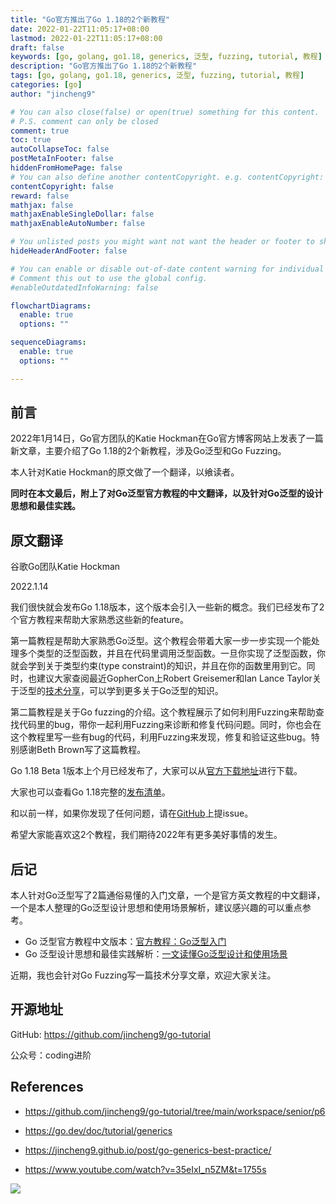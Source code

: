 ```yaml
---
title: "Go官方推出了Go 1.18的2个新教程"
date: 2022-01-22T11:05:17+08:00
lastmod: 2022-01-22T11:05:17+08:00
draft: false
keywords: [go, golang, go1.18, generics, 泛型, fuzzing, tutorial, 教程]
description: "Go官方推出了Go 1.18的2个新教程"
tags: [go, golang, go1.18, generics, 泛型, fuzzing, tutorial, 教程]
categories: [go]
author: "jincheng9"

# You can also close(false) or open(true) something for this content.
# P.S. comment can only be closed
comment: true
toc: true
autoCollapseToc: false
postMetaInFooter: false
hiddenFromHomePage: false
# You can also define another contentCopyright. e.g. contentCopyright: "This is another copyright."
contentCopyright: false
reward: false
mathjax: false
mathjaxEnableSingleDollar: false
mathjaxEnableAutoNumber: false

# You unlisted posts you might want not want the header or footer to show
hideHeaderAndFooter: false

# You can enable or disable out-of-date content warning for individual post.
# Comment this out to use the global config.
#enableOutdatedInfoWarning: false

flowchartDiagrams:
  enable: true
  options: ""

sequenceDiagrams: 
  enable: true
  options: ""

---
```


## 前言

2022年1月14日，Go官方团队的Katie Hockman在Go官方博客网站上发表了一篇新文章，主要介绍了Go 1.18的2个新教程，涉及Go泛型和Go Fuzzing。

本人针对Katie Hockman的原文做了一个翻译，以飨读者。

**同时在本文最后，附上了对Go泛型官方教程的中文翻译，以及针对Go泛型的设计思想和最佳实践。**



## 原文翻译

谷歌Go团队Katie Hockman

2022.1.14

我们很快就会发布Go 1.18版本，这个版本会引入一些新的概念。我们已经发布了2个官方教程来帮助大家熟悉这些新的feature。

第一篇教程是帮助大家熟悉Go泛型。这个教程会带着大家一步一步实现一个能处理多个类型的泛型函数，并且在代码里调用泛型函数。一旦你实现了泛型函数，你就会学到关于类型约束(type constraint)的知识，并且在你的函数里用到它。同时，也建议大家查阅最近GopherCon上Robert Greisemer和Ian Lance Taylor关于泛型的[技术分享](https://www.youtube.com/watch?v=35eIxI_n5ZM&t=1755s)，可以学到更多关于Go泛型的知识。

第二篇教程是关于Go fuzzing的介绍。这个教程展示了如何利用Fuzzing来帮助查找代码里的bug，带你一起利用Fuzzing来诊断和修复代码问题。同时，你也会在这个教程里写一些有bug的代码，利用Fuzzing来发现，修复和验证这些bug。特别感谢Beth Brown写了这篇教程。

Go 1.18 Beta 1版本上个月已经发布了，大家可以从[官方下载地址](https://go.dev/dl/#go1.18beta1)进行下载。

大家也可以查看Go 1.18完整的[发布清单](https://tip.golang.org/doc/go1.18)。

和以前一样，如果你发现了任何问题，请在[GitHub](https://github.com/golang/go/issues/new/choose)上提issue。

希望大家能喜欢这2个教程，我们期待2022年有更多美好事情的发生。



## 后记

本人针对Go泛型写了2篇通俗易懂的入门文章，一个是官方英文教程的中文翻译，一个是本人整理的Go泛型设计思想和使用场景解析，建议感兴趣的可以重点参考。

* Go 泛型官方教程中文版本：[官方教程：Go泛型入门](https://mp.weixin.qq.com/s?__biz=Mzg2MTcwNjc1Mg==&mid=2247483720&idx=1&sn=57ec4877dfd364a59deacf1e74a4fb66&chksm=ce124e27f965c731432dcc89d1e0563cf84baaef482eaa068a91bee61f10cf85b433923b83b4&token=802267677&lang=zh_CN#rd)
* Go 泛型设计思想和最佳实践解析：[一文读懂Go泛型设计和使用场景](https://mp.weixin.qq.com/s?__biz=Mzg2MTcwNjc1Mg==&mid=2247483731&idx=1&sn=b2258b28e2f3c16b065a5a1b22c15b0d&chksm=ce124e3cf965c72a6a22e0ed15deda8238567407bbd7157a79753fc8b605727ab2153009493c&token=802267677&lang=zh_CN#rd)

近期，我也会针对Go Fuzzing写一篇技术分享文章，欢迎大家关注。



## 开源地址

GitHub: https://github.com/jincheng9/go-tutorial

公众号：coding进阶



## References

* https://github.com/jincheng9/go-tutorial/tree/main/workspace/senior/p6

* https://go.dev/doc/tutorial/generics
* https://jincheng9.github.io/post/go-generics-best-practice/

* https://www.youtube.com/watch?v=35eIxI_n5ZM&t=1755s

![](/img/wechat.png)

